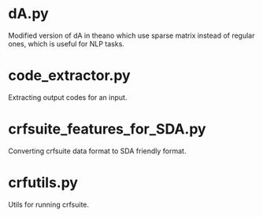 # dA.py
Modified version of dA in theano which use sparse matrix instead of regular ones, which is useful for NLP tasks.

# code_extractor.py 
Extracting output codes for an input.

# crfsuite_features_for_SDA.py
Converting crfsuite data format to SDA friendly format. 

# crfutils.py
Utils for running crfsuite. 


